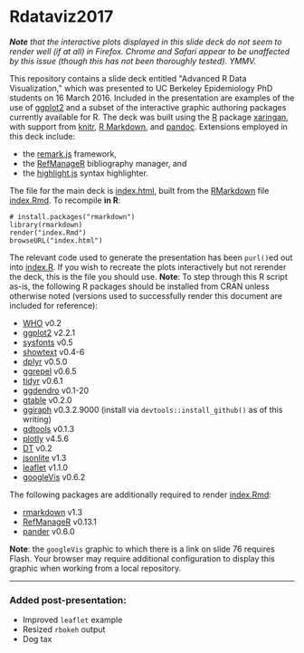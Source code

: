 # Rdataviz2017

*__Note__ that the interactive plots displayed in this slide deck do not seem to render well (if at all) in Firefox. Chrome and Safari appear to be unaffected by this issue (though this has not been thoroughly tested). YMMV.*

This repository contains a slide deck entitled "Advanced R Data Visualization," which was presented to UC Berkeley Epidemiology PhD students on 16 March 2016.  Included in the presentation are examples of the use of [ggplot2](http://cran.r-project.org/web/packages/ggplot2/index.html) and a subset of the interactive graphic authoring packages currently available for R. The deck was built using the [R](http://www.r-project.org/) package [xaringan](https://github.com/yihui/xaringan), with support from [knitr](http://cran.r-project.org/web/packages/knitr/index.html), [R Markdown](https://rmarkdown.rstudio.com), and [pandoc](http://johnmacfarlane.net/pandoc/).  Extensions employed in this deck include:
+ the [remark.js](https://github.com/gnab/remark/) framework,
+ the [RefManageR](http://cran.r-project.org/web/packages/RefManageR/index.html) bibliography manager, and
+ the [highlight.js](https://highlightjs.org/) syntax highlighter.

The file for the main deck is [index.html](https://saraemoore.github.io/Rdataviz2017/index.html), built from the [RMarkdown](http://rmarkdown.rstudio.com/) file [index.Rmd](https://github.com/saraemoore/Rdataviz2017/blob/master/index.Rmd). To recompile **in R**:

```
# install.packages("rmarkdown")
library(rmarkdown)
render("index.Rmd")
browseURL("index.html")
```

The relevant code used to generate the presentation has been `purl()`ed out into [index.R](https://github.com/saraemoore/Rdataviz2017/blob/master/index.R). If you wish to recreate the plots interactively but not rerender the deck, this is the file you should use. **Note**: To step through this R script as-is, the following R packages should be installed from CRAN unless otherwise noted (versions used to successfully render this document are included for reference):
+ [WHO](https://CRAN.R-project.org/package=WHO) v0.2
+ [ggplot2](https://CRAN.R-project.org/package=ggplot2) v2.2.1
+ [sysfonts](https://CRAN.R-project.org/package=sysfonts) v0.5
+ [showtext](https://CRAN.R-project.org/package=showtext) v0.4-6
+ [dplyr](https://CRAN.R-project.org/package=dplyr) v0.5.0
+ [ggrepel](https://cran.r-project.org/package=ggrepel) v0.6.5
+ [tidyr](https://CRAN.R-project.org/package=tidyr) v0.6.1
+ [ggdendro](https://CRAN.R-project.org/package=ggdendro) v0.1-20
+ [gtable](https://CRAN.R-project.org/package=gtable) v0.2.0
+ [ggiraph](https://github.com/davidgohel/ggiraph) v0.3.2.9000 (install via `devtools::install_github()` as of this writing)
+ [gdtools](https://cran.r-project.org/package=gdtools) v0.1.3
+ [plotly](https://CRAN.R-project.org/package=plotly) v4.5.6
+ [DT](https://CRAN.R-project.org/package=DT) v0.2
+ [jsonlite](https://cran.r-project.org/package=jsonlite) v1.3
+ [leaflet](https://CRAN.R-project.org/package=leaflet) v1.1.0
+ [googleVis](https://CRAN.R-project.org/package=googleVis) v0.6.2

The following packages are additionally required to render [index.Rmd](https://github.com/saraemoore/Rdataviz2017/blob/master/index.Rmd):
+ [rmarkdown](https://CRAN.R-project.org/package=rmarkdown) v1.3
+ [RefManageR](https://CRAN.R-project.org/package=RefManageR) v0.13.1
+ [pander](https://CRAN.R-project.org/package=pander) v0.6.0

**Note**: the `googleVis` graphic to which there is a link on slide 76 requires Flash. Your browser may require additional configuration to display this graphic when working from a local repository.

---

### Added post-presentation:

* Improved `leaflet` example
* Resized `rbokeh` output
* Dog tax